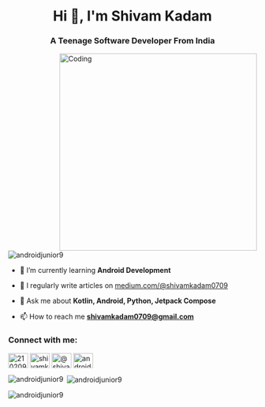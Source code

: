<h1 align="center">Hi 👋, I'm Shivam Kadam</h1>
<h3 align="center">A Teenage Software Developer From India</h3>
<img align="right" alt="Coding" width="400" src="https://images.squarespace-cdn.com/content/v1/5769fc401b631bab1addb2ab/1541580611624-TE64QGKRJG8SWAIUS7NS/coding-freak.gif">

<p align="left"> <img src="https://komarev.com/ghpvc/?username=androidjunior9&label=Profile%20views&color=0e75b6&style=flat" alt="androidjunior9" /> </p>

- 🌱 I’m currently learning **Android Development**

- 📝 I regularly write articles on [medium.com/@shivamkadam0709](medium.com/@shivamkadam0709)

- 💬 Ask me about **Kotlin, Android, Python, Jetpack Compose**

- 📫 How to reach me **shivamkadam0709@gmail.com**


<h3 align="left">Connect with me:</h3>
<p align="left">
<a href="https://stackoverflow.com/users/21020953" target="blank"><img align="center" src="https://raw.githubusercontent.com/rahuldkjain/github-profile-readme-generator/master/src/images/icons/Social/stack-overflow.svg" alt="21020953" height="30" width="40" /></a>
<a href="https://kaggle.com/shivamkadamdata" target="blank"><img align="center" src="https://raw.githubusercontent.com/rahuldkjain/github-profile-readme-generator/master/src/images/icons/Social/kaggle.svg" alt="shivamkadamdata" height="30" width="40" /></a>
<a href="https://medium.com/@shivamkadam0709" target="blank"><img align="center" src="https://raw.githubusercontent.com/rahuldkjain/github-profile-readme-generator/master/src/images/icons/Social/medium.svg" alt="@shivamkadam0709" height="30" width="40" /></a>
<a href="https://www.leetcode.com/androidjunior9" target="blank"><img align="center" src="https://raw.githubusercontent.com/rahuldkjain/github-profile-readme-generator/master/src/images/icons/Social/leet-code.svg" alt="androidjunior9" height="30" width="40" /></a>
</p>



<p><img align="left" src="https://github-readme-stats.vercel.app/api/top-langs?username=androidjunior9&show_icons=true&locale=en&layout=compact" alt="androidjunior9" /></p>

<p>&nbsp;<img align="center" src="https://github-readme-stats.vercel.app/api?username=androidjunior9&show_icons=true&locale=en" alt="androidjunior9" /></p>

<p><img align="center" src="https://github-readme-streak-stats.herokuapp.com/?user=androidjunior9&" alt="androidjunior9" /></p>


